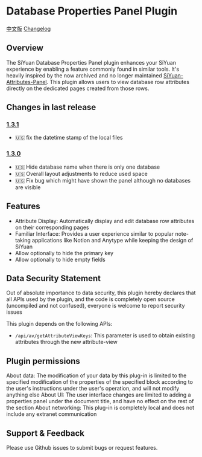 # Database Properties Panel Plugin

[中文版](./README.zh_CN.md)
[Changelog](./CHANGELOG.md)

## Overview

The SiYuan Database Properties Panel plugin enhances your SiYuan experience by enabling a feature commonly found in similar tools.
It's heavily inspired by the now archived and no longer maintained [SiYuan-Attributes-Panel](https://github.com/TransMux/SiYuan-Attributes-Panel/).
This plugin allows users to view database row attributes directly on the dedicated pages created from those rows.

## Changes in last release

### [1.3.1](https://github.com/Macavity/siyuan-database-properties-panel/releases/tag/v1.3.1)

- 🇺🇸 fix the datetime stamp of the local files

### [1.3.0](https://github.com/Macavity/siyuan-database-properties-panel/releases/tag/v1.3.0)

- 🇺🇸 Hide database name when there is only one database
- 🇺🇸 Overall layout adjustments to reduce used space
- 🇺🇸 Fix bug which might have shown the panel although no databases are visible

## Features

- Attribute Display: Automatically display and edit database row attributes on their corresponding pages
- Familiar Interface: Provides a user experience similar to popular note-taking applications like Notion and Anytype while keeping the design of SiYuan
- Allow optionally to hide the primary key
- Allow optionally to hide empty fields

## Data Security Statement

Out of absolute importance to data security, this plugin hereby declares that all APIs used by the plugin, and the code is completely open source (uncompiled and not confused), everyone is welcome to report security issues

This plugin depends on the following APIs:

- `/api/av/getAttributeViewKeys`: This parameter is used to obtain existing attributes through the new attribute-view

## Plugin permissions

About data: The modification of your data by this plug-in is limited to the specified modification of the properties of the specified block according to the user's instructions under the user's operation, and will not modify anything else
About UI: The user interface changes are limited to adding a properties panel under the document title, and have no effect on the rest of the section
About networking: This plug-in is completely local and does not include any extranet communication

## Support & Feedback

Please use Github issues to submit bugs or request features.
